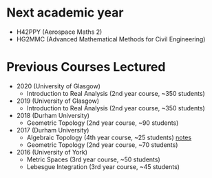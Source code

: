 # Next academic year

* H42PPY (Aerospace Maths 2)
* HG2MMC (Advanced Mathematical Methods for Civil Engineering)

# Previous Courses Lectured

* 2020 (University of Glasgow)
	* Introduction to Real Analysis (2nd year course, ~350 students)
* 2019 (University of Glasgow)
	* Introduction to Real Analysis (2nd year course, ~350 students)
* 2018 (Durham University)
	* Geometric Topology (2nd year course, ~90 students)
* 2017 (Durham University)
	* Algebraic Topology (4th year course, ~25 students) [notes](../notes)
	* Geometric Topology (2nd year course, ~70 students)
* 2016 (University of York)
	* Metric Spaces (3rd year course, ~50 students)
	* Lebesgue Integration (3rd year course, ~45 students)

